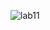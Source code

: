 ![lab11](https://user-images.githubusercontent.com/96528179/168548704-8e74fb85-a762-4441-9f26-452ce7d540a6.png)